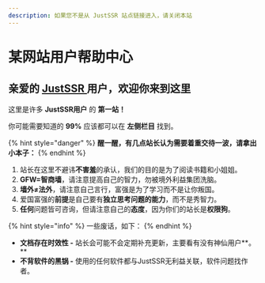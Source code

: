 ```yaml
---
description: 如果您不是从 JustSSR 站点链接进入，请关闭本站
---
```


# 某网站用户帮助中心

## 亲爱的 [JustSSR ](https://www.justssr.com)用户，欢迎你来到这里

这里是许多 **JustSSR用户** 的 **第一站！**

你可能需要知道的 **99%** 应该都可以在 **左侧栏目** 找到。

{% hint style="danger" %}
**醒一醒，有几点站长认为需要着重交待一波，请拿出小本子：**
{% endhint %}

1. 站长在这里不避讳**不害羞**的承认，我们的目的是为了阅读书籍和小姐姐。
2. **GFW=智商墙**，请注意提高自己的智力，勿被境外利益集团洗脑。
3. **墙外≠法外**，请注意自己言行，富强是为了学习而不是让你叛国。
4. 爱国富强的**前提**是自己要有**独立思考问题的能力**，而不是秀智力。
5. **任何**问题皆可咨询，但请注意自己的**态度**，因为你们的站长是**权限狗**。

{% hint style="info" %}
一些废话，如下：
{% endhint %}

* **文档存在时效性 -** 站长会可能不会定期补充更新，主要看有没有神仙用户**。**
* **不背软件的黑锅 -** 使用的任何软件都与JustSSR无利益关联，软件问题找作者。

